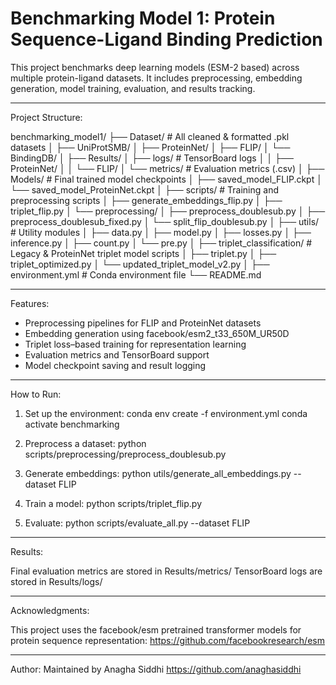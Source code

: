 # Benchmarking Model 1: Protein Sequence-Ligand Binding Prediction

This project benchmarks deep learning models (ESM-2 based) across multiple protein-ligand datasets. It includes preprocessing, embedding generation, model training, evaluation, and results tracking.

--------------------------------------------------------------------------------

Project Structure:

benchmarking_model1/
├── Dataset/               # All cleaned & formatted .pkl datasets
│   ├── UniProtSMB/
│   ├── ProteinNet/
│   ├── FLIP/
│   └── BindingDB/
│
├── Results/
│   ├── logs/              # TensorBoard logs
│   │   ├── ProteinNet/
│   │   └── FLIP/
│   └── metrics/           # Evaluation metrics (.csv)
│
├── Models/                # Final trained model checkpoints
│   ├── saved_model_FLIP.ckpt
│   └── saved_model_ProteinNet.ckpt
│
├── scripts/               # Training and preprocessing scripts
│   ├── generate_embeddings_flip.py
│   ├── triplet_flip.py
│   └── preprocessing/
│       ├── preprocess_doublesub.py
│       ├── preprocess_doublesub_fixed.py
│       └── split_flip_doublesub.py
│
├── utils/                 # Utility modules
│   ├── data.py
│   ├── model.py
│   ├── losses.py
│   ├── inference.py
│   ├── count.py
│   └── pre.py
│
├── triplet_classification/ # Legacy & ProteinNet triplet model scripts
│   ├── triplet.py
│   ├── triplet_optimized.py
│   └── updated_triplet_model_v2.py
│
├── environment.yml        # Conda environment file
└── README.md

--------------------------------------------------------------------------------

Features:
- Preprocessing pipelines for FLIP and ProteinNet datasets
- Embedding generation using facebook/esm2_t33_650M_UR50D
- Triplet loss–based training for representation learning
- Evaluation metrics and TensorBoard support
- Model checkpoint saving and result logging

--------------------------------------------------------------------------------

How to Run:

1. Set up the environment:
   conda env create -f environment.yml
   conda activate benchmarking

2. Preprocess a dataset:
   python scripts/preprocessing/preprocess_doublesub.py

3. Generate embeddings:
   python utils/generate_all_embeddings.py --dataset FLIP

4. Train a model:
   python scripts/triplet_flip.py

5. Evaluate:
   python scripts/evaluate_all.py --dataset FLIP

--------------------------------------------------------------------------------

Results:

Final evaluation metrics are stored in Results/metrics/
TensorBoard logs are stored in Results/logs/

--------------------------------------------------------------------------------

Acknowledgments:

This project uses the facebook/esm pretrained transformer models for protein sequence representation:
https://github.com/facebookresearch/esm

--------------------------------------------------------------------------------

Author:
Maintained by Anagha Siddhi
https://github.com/anaghasiddhi
